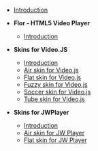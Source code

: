 - [Introduction](/)
- **Flor - HTML5 Video Player**
  - [Introduction](/flor/README.md)

- **Skins for Video.JS**
  - [Introduction](/videojs/README.md)
  - [Air skin for Video.js](/videojs/air/README.md)
  - [Flat skin for Video.js](/videojs/flat/README.md)
  - [Fuzzy skin for Video.js](/videojs/fuzzy/README.md)
  - [Soccer skin for Video.js](/videojs/soccer/README.md)
  - [Tube skin for Video.js](/videojs/tube/README.md)

- **Skins for JWPlayer**
  - [Introduction](/jwplayer/README.md)
  - [Air skin for JW Player](/jwplayer/air/README.md)
  - [Flat skin for JW Player](/jwplayer/flat/README.md)
